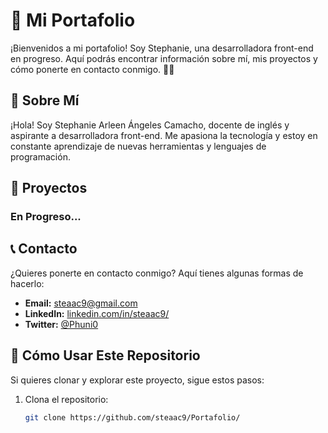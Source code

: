 # 🌟 Mi Portafolio

¡Bienvenidos a mi portafolio! Soy Stephanie, una desarrolladora front-end en progreso. Aquí podrás encontrar información sobre mí, mis proyectos y cómo ponerte en contacto conmigo. 🚀✨

## 📝 Sobre Mí

¡Hola! Soy Stephanie Arleen Ángeles Camacho, docente de inglés y aspirante a desarrolladora front-end. Me apasiona la tecnología y estoy en constante aprendizaje de nuevas herramientas y lenguajes de programación.

## 💼 Proyectos

### En Progreso...

## 📞 Contacto

¿Quieres ponerte en contacto conmigo? Aquí tienes algunas formas de hacerlo:
- **Email:** [steaac9@gmail.com](mailto:steaac9@gmail.com)
- **LinkedIn:** [linkedin.com/in/steaac9/](https://www.linkedin.com/in/steaac9/)
- **Twitter:** [@Phuni0](https://twitter.com/Phuni0)

## 🚀 Cómo Usar Este Repositorio

Si quieres clonar y explorar este proyecto, sigue estos pasos:

1. Clona el repositorio:
   ```bash
   git clone https://github.com/steaac9/Portafolio/

